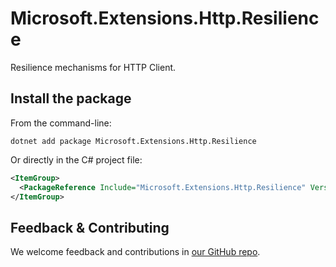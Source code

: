 # Microsoft.Extensions.Http.Resilience

Resilience mechanisms for HTTP Client.

## Install the package

From the command-line:

```dotnetcli
dotnet add package Microsoft.Extensions.Http.Resilience
```

Or directly in the C# project file:

```xml
<ItemGroup>
  <PackageReference Include="Microsoft.Extensions.Http.Resilience" Version="[CURRENTVERSION]" />
</ItemGroup>
```


## Feedback & Contributing

We welcome feedback and contributions in [our GitHub repo](https://github.com/dotnet/extensions).
